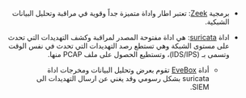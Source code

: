 <div dir="rtl" align='right'>

- برمجية [Zeek](https://zeek.org): تعتبر اطار واداة متميزة جداً وقوية في مراقبة وتحليل البيانات الشبكية.
- اداة [suricata](https://suricata-ids.org/): هي اداة مفتوحة المصدر لمراقبة وكشف التهديدات التي تحدث على مستوى الشبكة وهي تستطع رصد التهديدات التي تحدث في نفس الوقت وتسمى بـ (IDS/IPS)، وتستطيع الحصول على ملف PCAP منها.

  - أداة [EveBox](https://evebox.org/) تقوم بعرض وتحليل البيانات ومخرجات اداة suricata بشكل رسومي وقد يغني عن ارسال التهديدات الى SIEM.
